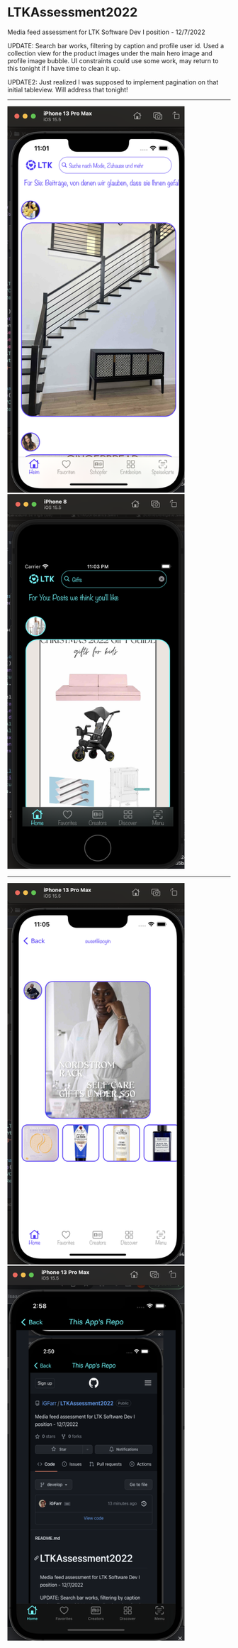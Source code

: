 # LTKAssessment2022
Media feed assessment for LTK Software Dev I position - 12/7/2022

UPDATE: Search bar works, filtering by caption and profile user id. Used a collection view for the product images under the main hero image and profile image bubble. UI constraints could use some work, may return to this tonight if I have time to clean it up.

UPDATE2: Just realized I was supposed to implement pagination on that initial tableview. Will address that tonight!
<hr size="5">
<p float="left">
  <img src="preview-1.png" width="400" />
  <img src="preview-2.png" width="400" height="845" /> 
</p>
<hr size="5">
<p float="left">
  <img src="preview-3.png" width="400" />
  <img src="repoCeption.png" width="400" height="845" /> 
</p>
